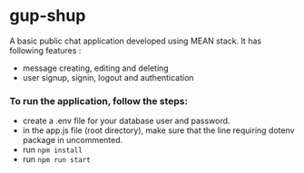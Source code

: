 # gup-shup
A basic public chat application developed using MEAN stack.
It has following features : 
- message creating, editing and deleting
- user signup, signin, logout and authentication

### To run the application, follow the steps:
  - create a .env file for your database user and password.
  - in the app.js file (root directory), make sure that the line requiring dotenv package in uncommented.
  - run `npm install`
  - run `npm run start`
